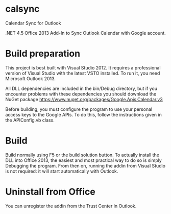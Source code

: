 calsync
=======

Calendar Sync for Outlook

.NET 4.5 Office 2013 Add-In to Sync Outlook Calendar with Google account.

Build preparation
=================

This project is best built with Visual Studio 2012. It requires a professional version of Visual Studio with the latest VSTO installed. To run it, you need Microsoft Outlook 2013.

All DLL dependencies are included in the bin/Debug directory, but if you encounter problems with these dependencies you should download the NuGet package https://www.nuget.org/packages/Google.Apis.Calendar.v3

Before building, you must configure the program to use your personal access keys to the Google APIs. To do this, follow the instructions given in the APIConfig.vb class.

Build
=====

Build normally using F5 or the build solution button. To actually install the DLL into Office 2013, the easiest and most practical way to do so is simply Debugging the program. From then on, running the addin from Visual Studio is not required: it will start automatically with Outlook.

Uninstall from Office
=====================

You can unregister the addin from the Trust Center in Outlook.
